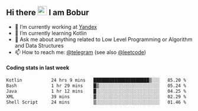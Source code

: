 ## Hi there <img src="https://media.giphy.com/media/hvRJCLFzcasrR4ia7z/giphy.gif" width="25px" height="25px"> I am Bobur

- 💼 I’m currently working at [Yandex](https://yandex.ru/)
- 🌱 I’m currently learning Kotlin
- 💬 Ask me about anything related to Low Level Programming or Algorithm and Data Structures
- 📫 How to reach me: [@telegram](https://t.me/octoant) (see also [@leetcode](https://leetcode.com/octoant/))    

#### Coding stats in last week

<!--START_SECTION:waka-->

```txt
Kotlin           24 hrs 9 mins   █████████████████████▒░░░   85.20 %
Bash             1 hr 29 mins    █▒░░░░░░░░░░░░░░░░░░░░░░░   05.24 %
Java             1 hr 12 mins    █░░░░░░░░░░░░░░░░░░░░░░░░   04.25 %
XML              39 mins         ▓░░░░░░░░░░░░░░░░░░░░░░░░   02.29 %
Shell Script     24 mins         ▒░░░░░░░░░░░░░░░░░░░░░░░░   01.46 %
```

<!--END_SECTION:waka-->
